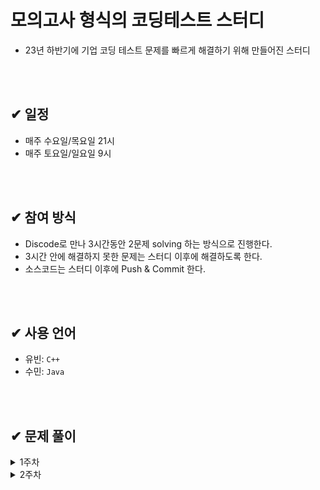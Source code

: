# 모의고사 형식의 코딩테스트 스터디
- 23년 하반기에 기업 코딩 테스트 문제를 빠르게 해결하기 위해 만들어진 스터디

</br>
</br>

## ✔ 일정
- 매주 수요일/목요일 21시
- 매주 토요일/일요일 9시

</br>
</br>

## ✔ 참여 방식
- Discode로 만나 3시간동안 2문제 solving 하는 방식으로 진행한다.
- 3시간 안에 해결하지 못한 문제는 스터디 이후에 해결하도록 한다.
- 소스코드는 스터디 이후에 Push & Commit 한다.

</br>
</br>

## ✔ 사용 언어
- 유빈: `C++` 
- 수민: `Java`


</br>
</br>


## ✔ 문제 풀이
  <details>
  <summary>1주차</summary>
  <div markdown="1">
  
  ### 23.07.07 금요일
  [1. 백준 17070 파이프 옮기기1](https://www.acmicpc.net/problem/17070)   </br>
  [2. 백준 17406 배열 돌리기 4](https://www.acmicpc.net/problem/17406)

  ### 23.07.08 토요일
  [1. 백준 20165 인내의도미노장인호석](https://www.acmicpc.net/problem/20165)   </br>
  [2. 백준 21609 상어중학교](https://www.acmicpc.net/problem/21609)

  ### 23.07.09 일요일
  [1. 백준 16197 두동전](https://www.acmicpc.net/problem/16197) </br>
  [2. 벡준 3190 뱀](https://www.acmicpc.net/problem/3190)


  </div>
  </details>

   <details>
  <summary>2주차</summary>
  <div markdown="1">
    
  ### 23.07.12 수요일
  [1. 백준 14502 연구소](https://www.acmicpc.net/problem/14502) </br>
  [2. 벡준 2638_치즈](https://www.acmicpc.net/problem/2638)

  ### 23.07.14 금요일
  [1. 백준 17135_캐슬 디펜스](https://www.acmicpc.net/problem/17135) </br>
  [2. SWEA_벽돌깨기](https://swexpertacademy.com/main/code/problem/problemDetail.do?contestProbId=AWXRQm6qfL0DFAUo)

  ### 23.07.15 토요일
  [1. 백준 1956_운동](https://www.acmicpc.net/problem/1956) </br>
  [2. SWEA_수영장](https://swexpertacademy.com/main/code/problem/problemDetail.do?contestProbId=AV5PpFQaAQMDFAUq)


  ### 23.07.16 일요일
  [1. 백준_5427_불](https://www.acmicpc.net/problem/5427) </br>
  [2. 백준_2573_빙산](https://www.acmicpc.net/problem/2573) 
  
   </div>
  </details>

  
